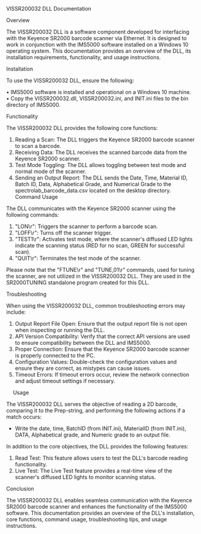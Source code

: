 VISSR200032 DLL Documentation


Overview

The VISSR200032 DLL is a software component developed for interfacing with the Keyence SR2000 barcode scanner via Ethernet. It is designed to work in conjunction with the IMS5000 software installed on a Windows 10 operating system. This documentation provides an overview of the DLL, its installation requirements, functionality, and usage instructions.


Installation

To use the VISSR200032 DLL, ensure the following:

•	IMS5000 software is installed and operational on a Windows 10 machine.
•	Copy the VISSR200032.dll, VISSR200032.ini, and INIT.ini files to the bin directory of IMS5000.


Functionality

The VISSR200032 DLL provides the following core functions:

1.	Reading a Scan: The DLL triggers the Keyence SR2000 barcode scanner to scan a barcode.
2.	Receiving Data: The DLL receives the scanned barcode data from the Keyence SR2000 scanner.
3.	Test Mode Toggling: The DLL allows toggling between test mode and normal mode of the scanner.
4.	Sending an Output Report: The DLL sends the Date, Time, Material ID, Batch ID, Data, Alphabetical Grade, and Numerical Grade to the spectrolab_barcode_data.csv located on the desktop directory.
Command Usage

The DLL communicates with the Keyence SR2000 scanner using the following commands:

1.	"LON\r": Triggers the scanner to perform a barcode scan.
2.	"LOFF\r": Turns off the scanner trigger.
3.	"TEST1\r": Activates test mode, where the scanner's diffused LED lights indicate the scanning status (RED for no scan, GREEN for successful scan).
4.	"QUIT\r": Terminates the test mode of the scanner.

Please note that the "FTUNE\r" and "TUNE,01\r" commands, used for tuning the scanner, are not utilized in the VISSR200032 DLL.  They are used in the SR2000TUNING standalone program created for this DLL.


Troubleshooting

When using the VISSR200032 DLL, common troubleshooting errors may include:

1.	Output Report File Open: Ensure that the output report file is not open when inspecting or running the DLL.
2.	API Version Compatibility: Verify that the correct API versions are used to ensure compatibility between the DLL and IMS5000.
3.	Proper Connection: Ensure that the Keyence SR2000 barcode scanner is properly connected to the PC.
4.	Configuration Values: Double-check the configuration values and ensure they are correct, as mistypes can cause issues.
5.	Timeout Errors: If timeout errors occur, review the network connection and adjust timeout settings if necessary.


 
Usage

The VISSR200032 DLL serves the objective of reading a 2D barcode, comparing it to the Prep-string, and performing the following actions if a match occurs:

- Write the date, time, BatchID (from INIT.ini), MaterialID (from INIT.ini), DATA, Alphabetical grade, and Numeric grade to an output file.

In addition to the core objectives, the DLL provides the following features:

1.	Read Test: This feature allows users to test the DLL's barcode reading functionality.
2.	Live Test: The Live Test feature provides a real-time view of the scanner's diffused LED lights to monitor scanning status.

Conclusion

The VISSR200032 DLL enables seamless communication with the Keyence SR2000 barcode scanner and enhances the functionality of the IMS5000 software. This documentation provides an overview of the DLL's installation, core functions, command usage, troubleshooting tips, and usage instructions.
